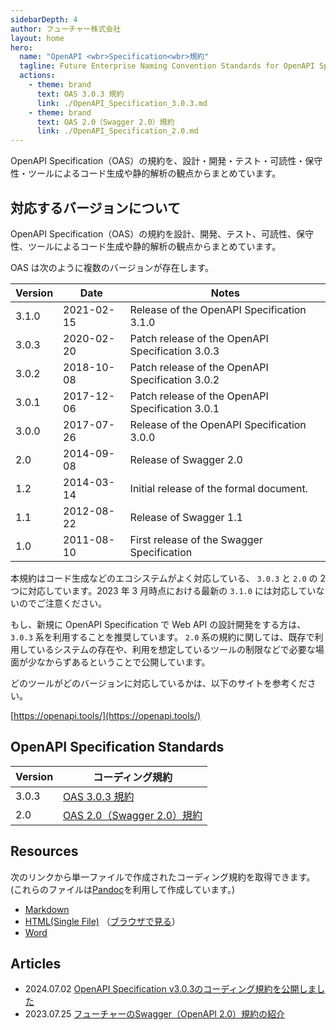 ```yaml
---
sidebarDepth: 4
author: フューチャー株式会社
layout: home
hero:
  name: "OpenAPI <wbr>Specification<wbr>規約"
  tagline: Future Enterprise Naming Convention Standards for OpenAPI Specification
  actions:
    - theme: brand
      text: OAS 3.0.3 規約
      link: ./OpenAPI_Specification_3.0.3.md
    - theme: brand
      text: OAS 2.0（Swagger 2.0）規約
      link: ./OpenAPI_Specification_2.0.md
---
```


OpenAPI Specification（OAS）の規約を、設計・開発・テスト・可読性・保守性・ツールによるコード生成や静的解析の観点からまとめています。

## 対応するバージョンについて

OpenAPI Specification（OAS）の規約を設計、開発、テスト、可読性、保守性、ツールによるコード生成や静的解析の観点からまとめています。

OAS は次のように複数のバージョンが存在します。

| Version | Date       | Notes                                            |
| ------- | ---------- | ------------------------------------------------ |
| 3.1.0   | 2021-02-15 | Release of the OpenAPI Specification 3.1.0       |
| 3.0.3   | 2020-02-20 | Patch release of the OpenAPI Specification 3.0.3 |
| 3.0.2   | 2018-10-08 | Patch release of the OpenAPI Specification 3.0.2 |
| 3.0.1   | 2017-12-06 | Patch release of the OpenAPI Specification 3.0.1 |
| 3.0.0   | 2017-07-26 | Release of the OpenAPI Specification 3.0.0       |
| 2.0     | 2014-09-08 | Release of Swagger 2.0                           |
| 1.2     | 2014-03-14 | Initial release of the formal document.          |
| 1.1     | 2012-08-22 | Release of Swagger 1.1                           |
| 1.0     | 2011-08-10 | First release of the Swagger Specification       |

本規約はコード生成などのエコシステムがよく対応している、 `3.0.3` と `2.0` の 2 つに対応しています。2023 年 3 月時点における最新の `3.1.0` には対応していないのでご注意ください。

もし、新規に OpenAPI Specification で Web API の設計開発をする方は、 `3.0.3` 系を利用することを推奨しています。 `2.0` 系の規約に関しては、既存で利用しているシステムの存在や、利用を想定しているツールの制限などで必要な場面が少なからずあるということで公開しています。

どのツールがどのバージョンに対応しているかは、以下のサイトを参考ください。

[https://openapi.tools/](https://openapi.tools/)

## OpenAPI Specification Standards

| Version | コーディング規約                                             |
| ------- | ------------------------------------------------------------ |
| 3.0.3   | [OAS 3.0.3 規約](./OpenAPI_Specification_3.0.3.md)           |
| 2.0     | [OAS 2.0（Swagger 2.0）規約](./OpenAPI_Specification_2.0.md) |

## Resources

次のリンクから単一ファイルで作成されたコーディング規約を取得できます。
(これらのファイルは[Pandoc]を利用して作成しています。)

- [Markdown](https://github.com/future-architect/coding-standards/blob/master/documents/forOpenAPISpecification/OpenAPI_Specification_2.0.md)
- [HTML(Single File)](https://github.com/future-architect/coding-standards/blob/gh-pages/resources/OpenAPI_Specification_2.0.html) （[ブラウザで見る](https://future-architect.github.io/coding-standards/resources/OpenAPI_Specification_3.0.3.html)）
- [Word](https://github.com/future-architect/coding-standards/raw/gh-pages/resources/OpenAPI_Specification_3.0.3.docx)

[pandoc]: https://pandoc.org/

## Articles

- 2024.07.02 [OpenAPI Specification v3.0.3のコーディング規約を公開しました](https://future-architect.github.io/articles/20240702a/)
- 2023.07.25 [フューチャーのSwagger（OpenAPI 2.0）規約の紹介](https://future-architect.github.io/articles/20230725a/)
